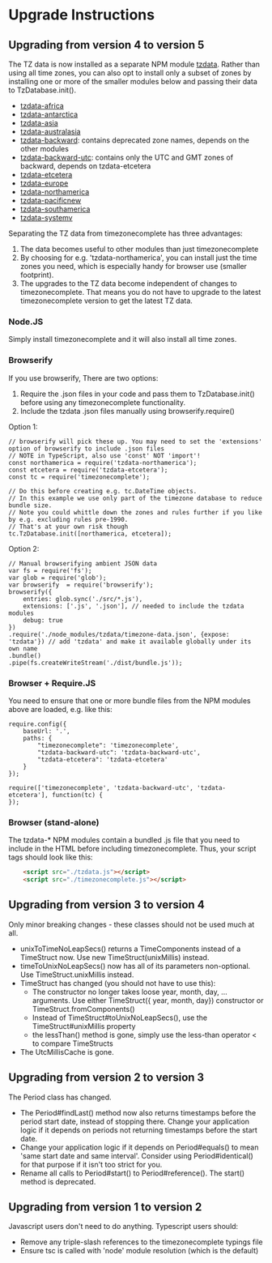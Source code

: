 
# Upgrade Instructions


## Upgrading from version 4 to version 5

The TZ data is now installed as a separate NPM module [tzdata](https://npmjs.com/package/tzdata). Rather than using all time zones, you can also opt to install only a subset of zones by installing one or more of the smaller modules below and passing their data to TzDatabase.init().

* [tzdata-africa](https://npmjs.com/package/tzdata-africa)
* [tzdata-antarctica](https://npmjs.com/package/tzdata-antarctica)
* [tzdata-asia](https://npmjs.com/package/tzdata-asia)
* [tzdata-australasia](https://npmjs.com/package/tzdata-australasia)
* [tzdata-backward](https://npmjs.com/package/tzdata-backward): contains deprecated zone names, depends on the other modules
* [tzdata-backward-utc](https://npmjs.com/package/tzdata-backward-utc): contains only the UTC and GMT zones of backward, depends on tzdata-etcetera
* [tzdata-etcetera](https://npmjs.com/package/tzdata-etcetera)
* [tzdata-europe](https://npmjs.com/package/tzdata-europe)
* [tzdata-northamerica](https://npmjs.com/package/tzdata-northamerica)
* [tzdata-pacificnew](https://npmjs.com/package/tzdata-pacificnew)
* [tzdata-southamerica](https://npmjs.com/package/tzdata-southamerica)
* [tzdata-systemv](https://npmjs.com/package/tzdata-systemv)

Separating the TZ data from timezonecomplete has three advantages:

1. The data becomes useful to other modules than just timezonecomplete
1. By choosing for e.g. 'tzdata-northamerica', you can install just the time zones you need, which is especially handy for browser use (smaller footprint).
1. The upgrades to the TZ data become independent of changes to timezonecomplete. That means you do not have to upgrade to the latest timezonecomplete version to get the latest TZ data.

### Node.JS

Simply install timezonecomplete and it will also install all time zones.

### Browserify

If you use browserify, There are two options:
1. Require the .json files in your code and pass them to TzDatabase.init() before using any timezonecomplete functionality.
1. Include the tzdata .json files manually using browserify.require()

Option 1:
```
// browserify will pick these up. You may need to set the 'extensions' option of browserify to include .json files
// NOTE in TypeScript, also use 'const' NOT 'import'!
const northamerica = require('tzdata-northamerica');
const etcetera = require('tzdata-etcetera');
const tc = require('timezonecomplete');

// Do this before creating e.g. tc.DateTime objects.
// In this example we use only part of the timezone database to reduce bundle size.
// Note you could whittle down the zones and rules further if you like by e.g. excluding rules pre-1990.
// That's at your own risk though
tc.TzDatabase.init([northamerica, etcetera]);
```

Option 2:
```
// Manual browserifying ambient JSON data
var fs = require('fs');
var glob = require('glob');
var browserify  = require('browserify');
browserify({
    entries: glob.sync('./src/*.js'),
    extensions: ['.js', '.json'], // needed to include the tzdata modules
    debug: true
})
.require('./node_modules/tzdata/timezone-data.json', {expose: 'tzdata'}) // add 'tzdata' and make it available globally under its own name
.bundle()
.pipe(fs.createWriteStream('./dist/bundle.js'));
```

### Browser + Require.JS

You need to ensure that one or more bundle files from the NPM modules above are loaded, e.g. like this:

```
require.config({
    baseUrl: '.',
    paths: {
        "timezonecomplete": 'timezonecomplete',
        "tzdata-backward-utc": 'tzdata-backward-utc',
        "tzdata-etcetera": 'tzdata-etcetera'
    }
});

require(['timezonecomplete', 'tzdata-backward-utc', 'tzdata-etcetera'], function(tc) {
});
```

### Browser (stand-alone)

The tzdata-* NPM modules contain a bundled .js file that you need to include in the HTML before including timezonecomplete. Thus, your script tags should look like this:

```html
	<script src="./tzdata.js"></script>
	<script src="./timezonecomplete.js"></script>
```


## Upgrading from version 3 to version 4

Only minor breaking changes - these classes should not be used much at all.

* unixToTimeNoLeapSecs() returns a TimeComponents instead of a TimeStruct now. Use new TimeStruct(unixMillis) instead.
* timeToUnixNoLeapSecs() now has all of its parameters non-optional. Use TimeStruct.unixMillis instead.
* TimeStruct has changed (you should not have to use this):
  * The constructor no longer takes loose year, month, day, ... arguments. Use either TimeStruct({ year, month, day}) constructor or TimeStruct.fromComponents()
  * Instead of TimeStruct#toUnixNoLeapSecs(), use the TimeStruct#unixMillis property
  * the lessThan() method is gone, simply use the less-than operator < to compare TimeStructs
* The UtcMillisCache is gone.

## Upgrading from version 2 to version 3

The Period class has changed.

* The Period#findLast() method now also returns timestamps before the period start date, instead of stopping there. Change your application logic if it depends on periods not returning timestamps before the start date.
* Change your application logic if it depends on Period#equals() to mean 'same start date and same interval'. Consider using Period#identical() for that purpose if it isn't too strict for you.
* Rename all calls to Period#start() to Period#reference().  The start() method is deprecated.

## Upgrading from version 1 to version 2

Javascript users don't need to do anything. Typescript users should:
* Remove any triple-slash references to the timezonecomplete typings file
* Ensure tsc is called with 'node' module resolution (which is the default)
